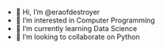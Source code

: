 - 👋 Hi, I’m @eraofdestroyer
- 👀 I’m interested in Computer Programming
- 🌱 I’m currently learning Data Science
- 💞️ I’m looking to collaborate on Python

<!---
eraofdestroyer/eraofdestroyer is a ✨ special ✨ repository because its `README.md` (this file) appears on your GitHub profile.
You can click the Preview link to take a look at your changes.
--->
